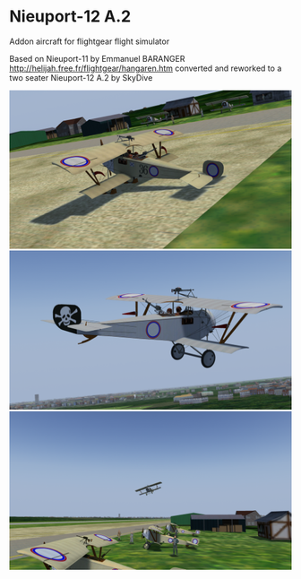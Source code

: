 # Nieuport-12 A.2
Addon aircraft for flightgear flight simulator

Based on Nieuport-11 by Emmanuel BARANGER http://helijah.free.fr/flightgear/hangaren.htm converted and reworked to a two seater Nieuport-12 A.2 by SkyDive

<img src=https://github.com/Sky4Viper/Nieuport-12/blob/master/Previews/nieuport-1.png alt=nieuport-12-splashscreen-1><br>
<img src=https://github.com/Sky4Viper/Nieuport-12/blob/master/Previews/nieuport-3.png alt=nieuport-12-splashscreen-3><br>
<img src=https://github.com/Sky4Viper/Nieuport-12/blob/master/Previews/nieuport-4.png alt=nieuport-12-splashscreen-4><br>
